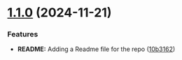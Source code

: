 # [1.1.0](https://github.com/anjrotDev/promise-handler/compare/v1.0.0...v1.1.0) (2024-11-21)


### Features

* **README:** Adding a Readme file for the repo ([10b3162](https://github.com/anjrotDev/promise-handler/commit/10b3162dc438f19bcced0230d8d6367e08540d1b))
